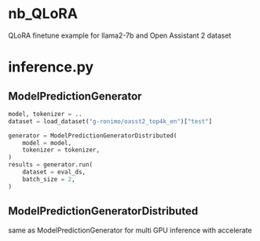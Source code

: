 # nb_QLoRA
QLoRA finetune example for llama2-7b and Open Assistant 2 dataset 

# inference.py
## ModelPredictionGenerator
```python
model, tokenizer = ..
dataset = load_dataset("g-ronimo/oasst2_top4k_en")["test"]

generator = ModelPredictionGeneratorDistributed(
    model = model,
    tokenizer = tokenizer,
)
results = generator.run(
    dataset = eval_ds,
    batch_size = 2,
)
```

## ModelPredictionGeneratorDistributed
same as ModelPredictionGenerator for multi GPU inference with accelerate 
